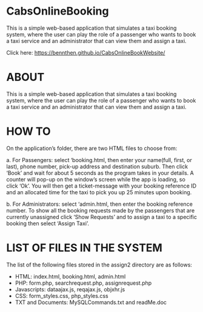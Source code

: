 # CabsOnlineBooking
This is a simple web-based application that simulates a taxi booking system, where the user can play the role of a passenger who wants to book a taxi service and an administrator that can view them and assign a taxi.

Click here: https://bennthen.github.io/CabsOnlineBookWebsite/

# ABOUT
This is a simple web-based application that simulates a taxi booking system, where the user can play the role of a passenger who wants to book a taxi service and an administrator that can view them and assign a taxi.

# HOW TO

On the application’s folder, there are two HTML files to choose from:

a. For Passengers: select ‘booking.html, then enter your name(full, first, or last), phone number, pick-up address and destination suburb. Then click ‘Book’ and wait for about 5 seconds as the program takes in your details. A counter will pop-up on the window’s screen while the app is loading, so click ‘Ok’. You will then get a ticket-message with your booking reference ID and an allocated time for the taxi to pick you up 25 minutes upon booking.

b. For Administrators: select ‘admin.html, then enter the booking reference number. To show all the booking requests made by the passengers that are currently unassigned click ‘Show Requests’ and to assign a taxi to a specific booking then select ‘Assign Taxi’.

# LIST OF FILES IN THE SYSTEM

The list of the following files stored in the assign2 directory are as follows:
-	HTML: index.html, booking.html, admin.html
-	PHP: form.php, searchrequest.php, assignrequest.php
-	Javascripts: dataajax.js, reqajax.js, objxhr.js
-	CSS: form_styles.css, php_styles.css
-	TXT and Documents: MySQLCommands.txt and readMe.doc
